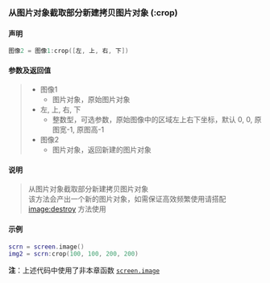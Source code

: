 ### 从图片对象截取部分新建拷贝图片对象 (**:crop**)


#### 声明
```lua
图像2 = 图像1:crop([左, 上, 右, 下])
```


#### 参数及返回值
> - 图像1
>   - 图片对象，原始图片对象
> - 左, 上, 右, 下
>   - 整数型，可选参数，原始图像中的区域左上右下坐标，默认 0, 0, 原图宽\-1, 原图高\-1
> - 图像2
>   - 图片对象，返回新建的图片对象


#### 说明
> 从图片对象截取部分新建拷贝图片对象  
> 该方法会产出一个新的图片对象，如需保证高效频繁使用请搭配 [image:destroy](/Handbook/image/_destroy.md) 方法使用  


#### 示例  
```lua
scrn = screen.image()
img2 = scrn:crop(100, 100, 200, 200)
```
**注**：上述代码中使用了非本章函数 [`screen.image`](/Handbook/screen/screen.image.md)

